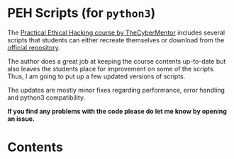 # PEH Scripts (for `python3`)

The [Practical Ethical Hacking course by TheCyberMentor](https://academy.tcm-sec.com/p/practical-ethical-hacking-the-complete-course) includes several scripts that students can either recreate themselves or download from the [official repository](https://github.com/TCM-Course-Resources/Practical-Ethical-Hacking-Resources).

The author does a great job at keeping the course contents up-to-date but also leaves the students place for improvement on some of the scripts. Thus, I am going to put up a few updated versions of scripts. 

The updates are mostly minor fixes regarding performance, error handling and python3 compatibility.

**If you find any problems with the code please do let me know by opening an issue.**

# Contents
